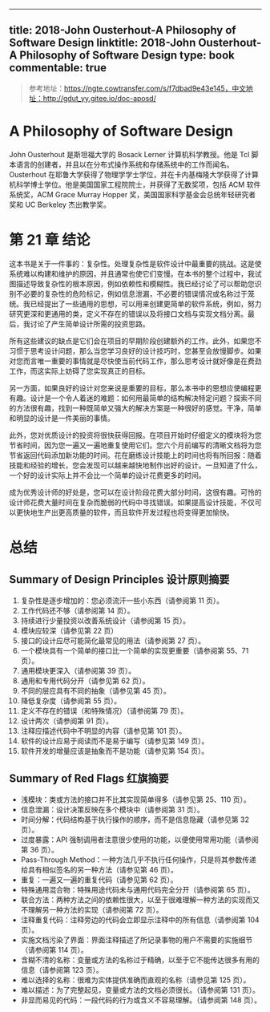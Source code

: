 
---
title: 2018-John Ousterhout-A Philosophy of Software Design
linktitle: 2018-John Ousterhout-A Philosophy of Software Design
type: book
commentable: true
---

> 参考地址：https://ngte.cowtransfer.com/s/f7dbad9e43e145，中文地址：http://gdut_yy.gitee.io/doc-aposd/

# A Philosophy of Software Design

John Ousterhout 是斯坦福大学的 Bosack Lerner 计算机科学教授。他是 Tcl 脚本语言的创建者，并且以在分布式操作系统和存储系统中的工作而闻名。Ousterhout 在耶鲁大学获得了物理学学士学位，并在卡内基梅隆大学获得了计算机科学博士学位。他是美国国家工程院院士，并获得了无数奖项，包括 ACM 软件系统奖，ACM Grace Murray Hopper 奖，美国国家科学基金会总统年轻研究者奖和 UC Berkeley 杰出教学奖。

# 第 21 章 结论

这本书是关于一件事的：复杂性。处理复杂性是软件设计中最重要的挑战。这是使系统难以构建和维护的原因，并且通常也使它们变慢。在本书的整个过程中，我试图描述导致复杂性的根本原因，例如依赖性和模糊性。我已经讨论了可以帮助您识别不必要的复杂性的危险标记，例如信息泄漏，不必要的错误情况或名称过于笼统。我已经提出了一些通用的思想，可以用来创建更简单的软件系统，例如，努力研究更深和更通用的类，定义不存在的错误以及将接口文档与实现文档分离。最后，我讨论了产生简单设计所需的投资思路。

所有这些建议的缺点是它们会在项目的早期阶段创建额外的工作。此外，如果您不习惯于思考设计问题，那么当您学习良好的设计技巧时，您甚至会放慢脚步。如果对您而言唯一重要的事情就是尽快使当前代码工作，那么思考设计就好像是在费劲工作，而这实际上妨碍了您实现真正的目标。

另一方面，如果良好的设计对您来说是重要的目标，那么本书中的思想应使编程更有趣。设计是一个令人着迷的难题：如何用最简单的结构解决特定问题？探索不同的方法很有趣，找到一种既简单又强大的解决方案是一种很好的感觉。干净，简单和明显的设计是一件美丽的事情。

此外，您对优质设计的投资将很快获得回报。在项目开始时仔细定义的模块将为您节省时间，因为您一遍又一遍地重复使用它们。您六个月前编写的清晰文档将为您节省返回代码添加新功能的时间。花在磨练设计技能上的时间也将有所回报：随着技能和经验的增长，您会发现可以越来越快地制作出好的设计。一旦知道了什么，一个好的设计实际上并不会比一个简单的设计花费更多的时间。

成为优秀设计师的好处是，您可以在设计阶段花费大部分时间，这很有趣。可怜的设计师花费大量时间在复杂而脆弱的代码中寻找错误。如果提高设计技能，不仅可以更快地生产出更高质量的软件，而且软件开发过程也将变得更加愉快。

# 总结

## Summary of Design Principles 设计原则摘要

1. 复杂性是逐步增加的：您必须流汗一些小东西（请参阅第 11 页）。
2. 工作代码还不够（请参阅第 14 页）。
3. 持续进行少量投资以改善系统设计（请参阅第 15 页）。
4. 模块应较深（请参见第 22 页）
5. 接口的设计应尽可能简化最常见的用法（请参阅第 27 页）。
6. 一个模块具有一个简单的接口比一个简单的实现更重要（请参阅第 55、71 页）。
7. 通用模块更深入（请参阅第 39 页）。
8. 通用和专用代码分开（请参见第 62 页）。
9. 不同的层应具有不同的抽象（请参见第 45 页）。
10. 降低复杂度（请参阅第 55 页）。
11. 定义不存在的错误（和特殊情况）（请参阅第 79 页）。
12. 设计两次（请参阅第 91 页）。
13. 注释应描述代码中不明显的内容（请参见第 101 页）。
14. 软件的设计应易于阅读而不是易于编写（请参见第 149 页）。
15. 软件开发的增量应该是抽象而不是功能（请参见第 154 页）。

## Summary of Red Flags 红旗摘要

- 浅模块：类或方法的接口并不比其实现简单得多（请参见第 25、110 页）。
- 信息泄漏：设计决策反映在多个模块中（请参阅第 31 页）。
- 时间分解：代码结构基于执行操作的顺序，而不是信息隐藏（请参见第 32 页）。
- 过度暴露：API 强制调用者注意很少使用的功能，以便使用常用功能（请参阅第 36 页）。
- Pass-Through Method：一种方法几乎不执行任何操作，只是将其参数传递给具有相似签名的另一种方法（请参见第 46 页）。
- 重复：一遍又一遍的重复代码（请参见第 62 页）。
- 特殊通用混合物：特殊用途代码未与通用代码完全分开（请参阅第 65 页）。
- 联合方法：两种方法之间的依赖性很大，以至于很难理解一种方法的实现而又不理解另一种方法的实现（请参阅第 72 页）。
- 注释重复代码：注释旁边的代码会立即显示注释中的所有信息（请参阅第 104 页）。
- 实施文档污染了界面：界面注释描述了所记录事物的用户不需要的实施细节（请参阅第 114 页）。
- 含糊不清的名称：变量或方法的名称过于精确，以至于它不能传达很多有用的信息（请参阅第 123 页）。
- 难以选择的名称：很难为实体提供准确而直观的名称（请参见第 125 页）。
- 难以描述：为了完整起见，变量或方法的文档必须很长。（请参阅第 131 页）。
- 非显而易见的代码：一段代码的行为或含义不容易理解。（请参阅第 148 页）。

    